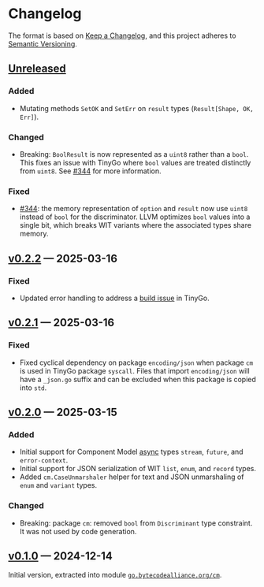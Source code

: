 # Changelog

The format is based on [Keep a Changelog](https://keepachangelog.com/en/1.1.0/), and this project adheres to [Semantic Versioning](https://semver.org/spec/v2.0.0.html).

## [Unreleased]

### Added

- Mutating methods `SetOK` and `SetErr` on `result` types (`Result[Shape, OK, Err]`).

### Changed

- Breaking: `BoolResult` is now represented as a `uint8` rather than a `bool`. This fixes an issue with TinyGo where `bool` values are treated distinctly from `uint8`. See [#344](https://github.com/bytecodealliance/go-modules/issues/344) for more information.

### Fixed

- [#344](https://github.com/bytecodealliance/go-modules/issues/344): the memory representation of `option` and `result` now use `uint8` instead of `bool` for the discriminator. LLVM optimizes `bool` values into a single bit, which breaks WIT variants where the associated types share memory.

## [v0.2.2] — 2025-03-16

### Fixed

- Updated error handling to address a [build issue](https://github.com/tinygo-org/tinygo/issues/4810) in TinyGo.

## [v0.2.1] — 2025-03-16

### Fixed

- Fixed cyclical dependency on package `encoding/json` when package `cm` is used in TinyGo package `syscall`. Files that import `encoding/json` will have a `_json.go` suffix and can be excluded when this package is copied into `std`.

## [v0.2.0] — 2025-03-15

### Added

- Initial support for Component Model [async](https://github.com/WebAssembly/component-model/blob/main/design/mvp/Async.md) types `stream`, `future`, and `error-context`.
- Initial support for JSON serialization of WIT `list`, `enum`, and `record` types.
- Added `cm.CaseUnmarshaler` helper for text and JSON unmarshaling of `enum` and `variant` types.

### Changed

- Breaking: package `cm`: removed `bool` from `Discriminant` type constraint. It was not used by code generation.

## [v0.1.0] — 2024-12-14

Initial version, extracted into module [`go.bytecodealliance.org/cm`](https://pkg.go.dev/go.bytecodealliance.org/cm).

[Unreleased]: <https://github.com/bytecodealliance/go-modules/compare/cm/v0.2.2..HEAD>
[v0.2.2]: <https://github.com/bytecodealliance/go-modules/compare/cm/v0.2.1..cm/v0.2.2>
[v0.2.1]: <https://github.com/bytecodealliance/go-modules/compare/cm/v0.2.0..cm/v0.2.1>
[v0.2.0]: <https://github.com/bytecodealliance/go-modules/compare/cm/v0.1.0..cm/v0.2.0>
[v0.1.0]: <https://github.com/bytecodealliance/go-modules/tree/cm/v0.1.0>
